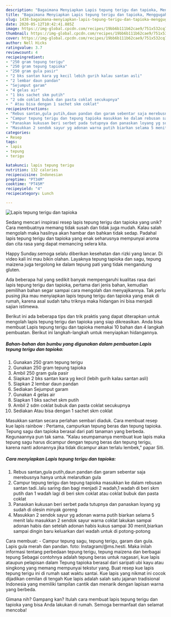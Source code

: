 ```yaml
---
description: "Bagaimana Menyiapkan Lapis tepung terigu dan tapioka, Menggugah Selera"
title: "Bagaimana Menyiapkan Lapis tepung terigu dan tapioka, Menggugah Selera"
slug: 1438-bagaimana-menyiapkan-lapis-tepung-terigu-dan-tapioka-menggugah-selera
date: 2020-05-12T10:42:41.885Z
image: https://img-global.cpcdn.com/recipes/19bb6b111b62cae9/751x532cq70/lapis-tepung-terigu-dan-tapioka-foto-resep-utama.jpg
thumbnail: https://img-global.cpcdn.com/recipes/19bb6b111b62cae9/751x532cq70/lapis-tepung-terigu-dan-tapioka-foto-resep-utama.jpg
cover: https://img-global.cpcdn.com/recipes/19bb6b111b62cae9/751x532cq70/lapis-tepung-terigu-dan-tapioka-foto-resep-utama.jpg
author: Nell Hicks
ratingvalue: 3.7
reviewcount: 4
recipeingredient:
- "250 gram tepung terigu"
- "250 gram tepung tapioka"
- "250 gram gula pasir"
- "2 bks santan kara yg kecil lebih gurih kalau santan asli"
- "2 lembar daun pandan"
- "Sejumput garam"
- "4 gelas air"
- "1 bks sachet skm putih"
- "2 sdm coklat bubuk dan pasta coklat secukupnya"
- " Atau bisa dengan 1 sachet skm coklat"
recipeinstructions:
- "Rebus santan,gula putih,daun pandan dan garam sebentar saja merebusnya hanya untuk melarutkan gula"
- "Campur tepung terigu dan tepung tapioka masukkan ke dalam rebusan santan tadi..lalu saring dan bagi menjadi 2 wadah,1 wadah di beri skm putih dan 1 wadah lagi di beri skm coklat atau coklat bubuk dan pasta coklat"
- "Panaskan kukusan beri serbet pada tutupnya dan panaskan loyang yg sudah di olesin minyak goreng"
- "Masukkan 2 sendok sayur yg adonan warna putih biarkan selama 5 menit lalu masukkan 2 sendok sayur warna coklat lakukan sampai adonan habis dan setelah adonan habis kukus sampai 30 menit,biarkan sampai dingin baru keluarkan dari wadah untuk di potong-potong"
categories:
- Resep
tags:
- lapis
- tepung
- terigu

katakunci: lapis tepung terigu 
nutrition: 132 calories
recipecuisine: Indonesian
preptime: "PT34M"
cooktime: "PT45M"
recipeyield: "4"
recipecategory: Lunch

---
```



![Lapis tepung terigu dan tapioka](https://img-global.cpcdn.com/recipes/19bb6b111b62cae9/751x532cq70/lapis-tepung-terigu-dan-tapioka-foto-resep-utama.jpg)

Sedang mencari inspirasi resep lapis tepung terigu dan tapioka yang unik? Cara membuatnya memang tidak susah dan tidak juga mudah. Kalau salah mengolah maka hasilnya akan hambar dan bahkan tidak sedap. Padahal lapis tepung terigu dan tapioka yang enak seharusnya mempunyai aroma dan cita rasa yang dapat memancing selera kita.

Happy Sunday.semoga selalu diberikan kesehatan dan rizki yang lancar. Di video kali ini mau bikin olahan. Layaknya tepung tapioka dan sagu, tepung maizena juga tergolong ke dalam tepung pati yang tidak mengandung gluten.

Ada beberapa hal yang sedikit banyak mempengaruhi kualitas rasa dari lapis tepung terigu dan tapioka, pertama dari jenis bahan, kemudian pemilihan bahan segar sampai cara mengolah dan menyajikannya. Tak perlu pusing jika mau menyiapkan lapis tepung terigu dan tapioka yang enak di rumah, karena asal sudah tahu triknya maka hidangan ini bisa menjadi sajian istimewa.


Berikut ini ada beberapa tips dan trik praktis yang dapat diterapkan untuk mengolah lapis tepung terigu dan tapioka yang siap dikreasikan. Anda bisa membuat Lapis tepung terigu dan tapioka memakai 10 bahan dan 4 langkah pembuatan. Berikut ini langkah-langkah untuk menyiapkan hidangannya.

<!--inarticleads1-->

##### Bahan-bahan dan bumbu yang digunakan dalam pembuatan Lapis tepung terigu dan tapioka:

1. Gunakan 250 gram tepung terigu
1. Gunakan 250 gram tepung tapioka
1. Ambil 250 gram gula pasir
1. Siapkan 2 bks santan kara yg kecil (lebih gurih kalau santan asli)
1. Siapkan 2 lembar daun pandan
1. Sediakan Sejumput garam
1. Gunakan 4 gelas air
1. Siapkan 1 bks sachet skm putih
1. Ambil 2 sdm coklat bubuk dan pasta coklat secukupnya
1. Sediakan  Atau bisa dengan 1 sachet skm coklat


Masukkan santan secara perlahan sembari diaduk. Cara membuat resep kue lapis rainbow : Pertama, campurkan tepung beras dan tepung tapioka. Tepung sagu dan tapioka berasal dari pati tanaman yang berbeda. Kegunaannya pun tak sama. &#34;Kalau seumpamanya membuat kue lapis maka tepung sagu harus dicampur dengan tepung beras dan tepung terigu, karena nanti adonannya jika tidak dicampur akan terlalu lembek,&#34; papar Siti. 

<!--inarticleads2-->

##### Cara menyiapkan Lapis tepung terigu dan tapioka:

1. Rebus santan,gula putih,daun pandan dan garam sebentar saja merebusnya hanya untuk melarutkan gula
1. Campur tepung terigu dan tepung tapioka masukkan ke dalam rebusan santan tadi..lalu saring dan bagi menjadi 2 wadah,1 wadah di beri skm putih dan 1 wadah lagi di beri skm coklat atau coklat bubuk dan pasta coklat
1. Panaskan kukusan beri serbet pada tutupnya dan panaskan loyang yg sudah di olesin minyak goreng
1. Masukkan 2 sendok sayur yg adonan warna putih biarkan selama 5 menit lalu masukkan 2 sendok sayur warna coklat lakukan sampai adonan habis dan setelah adonan habis kukus sampai 30 menit,biarkan sampai dingin baru keluarkan dari wadah untuk di potong-potong


Cara membuat: - Campur tepung sagu, tepung terigu, garam dan gula. Lapis gula merah dan pandan. foto: Instagram/@ms.hesti. Maka inilah informasi tentang perbedaan tepung terigu, tepung maizena dan berbagai tepung Sebagai contohnya adalah tepung beras untuk nagasari, kue lapis ataupun pelapisan dalam Tepung tapioka berasal dari saripati ubi kayu atau singkong yang memang mempunyai tekstur yang. Buat resep kue lapis tepung terigu ini di rumah saat waktu santai. Kue lapis yang nikmat ini cocok dijadikan cemilan di tengah Kue lapis adalah salah satu jajanan tradisional Indonesia yang memiliki tampilan cantik dan menarik dengan lapisan warna yang berbeda. 

Gimana nih? Gampang kan? Itulah cara membuat lapis tepung terigu dan tapioka yang bisa Anda lakukan di rumah. Semoga bermanfaat dan selamat mencoba!
